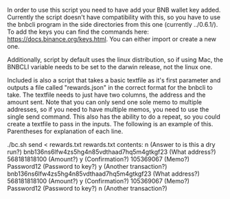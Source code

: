 In order to use this script you need to have add your BNB wallet key added. Currently the script doesn't have compatibility with this, so you have to use the bnbcli program in the side directories from this one (currently ../0.6.1/). To add the keys you can find the commands here: https://docs.binance.org/keys.html. You can either import or create a new one.

Additionally, script by default uses the linux distribution, so if using Mac, the BNBCLI variable needs to be set to the darwin release, not the linux one.

Included is also a script that takes a basic textfile as it's first parameter and outputs a file called "rewards.json" in the correct format for the bnbcli to take. The textfile needs to just have two columns, the address and the amount sent. Note that you can only send one sole memo to multiple addresses, so if you need to have multiple memos, you need to use the single send command. This also has the ability to do a repeat, so you could create a textfile to pass in the inputs. The following is an example of this. Parentheses for explanation of each line.

./bc.sh send < rewards.txt
rewards.txt contents:
n (Answer to is this a dry run?)
bnb136ns6lfw4zs5hg4n85vdthaad7hq5m4gtkgf23 (What address?)
568181818100 (Amount?)
y (Confirmation?)
105369067 (Memo?)
Password12 (Password to key?)
y (Another transaction?)
bnb136ns6lfw4zs5hg4n85vdthaad7hq5m4gtkgf23 (What address?)
568181818100 (Amount?)
y (Confirmation?)
105369067 (Memo?)
Password12 (Password to key?)
n (Another transaction?)